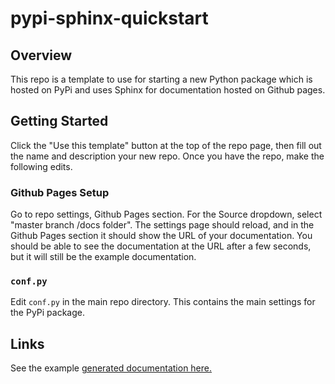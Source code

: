 # pypi-sphinx-quickstart

## Overview

This repo is a template to use for starting a new Python package
which is hosted on PyPi and uses Sphinx for documentation
hosted on Github pages.

## Getting Started

Click the "Use this template" button at the top of the repo page, then 
fill out the name and description your new repo. Once you have the repo,
make the following edits.

### Github Pages Setup

Go to repo settings, Github Pages section. For the Source dropdown, 
select "master branch /docs folder". The settings page should reload,
and in the Github Pages section it should show the URL of your 
documentation. You should be able to see the documentation at the URL
after a few seconds, but it will still be the example documentation.

### `conf.py`

Edit `conf.py` in the main repo directory. This contains the main 
settings for the PyPi package.


## Links

See the example 
[generated documentation here.](
https://whoopnip.github.io/pypi-sphinx-quickstart/
)
